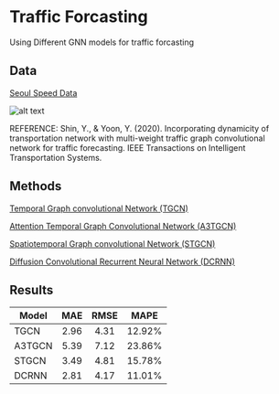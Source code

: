 # Traffic Forcasting
Using Different GNN models for traffic forcasting

## Data

[Seoul Speed Data](https://github.com/yuyolshin/SeoulSpeedData)

![alt text](https://user-images.githubusercontent.com/31876093/141141076-7d44ed1e-7868-4cf4-9e93-3597b1d97f9f.png)

REFERENCE: Shin, Y., & Yoon, Y. (2020). Incorporating dynamicity of transportation network with multi-weight traffic graph convolutional network for traffic forecasting. IEEE Transactions on Intelligent Transportation Systems.

## Methods

[Temporal Graph convolutional Network (TGCN)](https://github.com/mhmdrdwn/traffic/blob/main/notebooks/tgcn.ipynb)

[Attention Temporal Graph Convolutional Network (A3TGCN)](https://github.com/mhmdrdwn/traffic/blob/main/notebooks/a3tgcn.ipynb)

[Spatiotemporal Graph convolutional Network (STGCN)](https://github.com/mhmdrdwn/traffic/blob/main/notebooks/stgcn.ipynb)

[Diffusion Convolutional Recurrent Neural Network (DCRNN)](https://github.com/mhmdrdwn/traffic/blob/main/notebooks/dcrnn.ipynb)


## Results

| Model         | MAE    | RMSE   | MAPE   |
| ------------- |:------:|:------:|:------:|
| TGCN          |  2.96  |  4.31  | 12.92% |
| A3TGCN        |  5.39  |  7.12  | 23.86% |
| STGCN         |  3.49  |  4.81  | 15.78% |
| DCRNN         |  2.81  |  4.17  | 11.01% |

